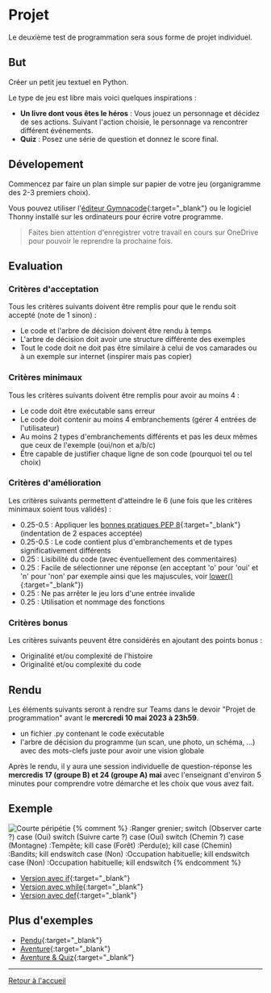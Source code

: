 # Projet

Le deuxième test de programmation sera sous forme de projet individuel. 

## But

Créer un petit jeu textuel en Python. 

Le type de jeu est libre mais voici quelques inspirations :
- **Un livre dont vous êtes le héros** : Vous jouez un personnage et décidez de ses actions. Suivant l'action choisie, le personnage va rencontrer différent événements. 
- **Quiz** : Posez une série de question et donnez le score final. 

## Dévelopement

Commencez par faire un plan simple sur papier de votre jeu (organigramme des 2-3 premiers choix). 

Vous pouvez utiliser l'[éditeur Gymnacode](https://gymnacode.web.app/editor){:target="_blank"} ou le logiciel Thonny installé sur les ordinateurs pour écrire votre programme. 

> Faites bien attention d'enregistrer votre travail en cours sur OneDrive pour pouvoir le reprendre la prochaine fois. 

## Evaluation

### Critères d'acceptation

Tous les critères suivants doivent être remplis pour que le rendu soit accepté (note de 1 sinon) : 

- Le code et l'arbre de décision doivent être rendu à temps
- L'arbre de décision doit avoir une structure différente des exemples
- Tout le code doit ne doit pas être similaire à celui de vos camarades ou à un exemple sur internet (inspirer mais pas copier)

### Critères minimaux

Tous les critères suivants doivent être remplis pour avoir au moins 4 : 

- Le code doit être exécutable sans erreur
- Le code doit contenir au moins 4 embranchements (gérer 4 entrées de l'utilisateur)
- Au moins 2 types d'embranchements différents et pas les deux mêmes que ceux de l'exemple (oui/non et a/b/c)
- Être capable de justifier chaque ligne de son code (pourquoi tel ou tel choix)

### Critères d'amélioration

Les critères suivants permettent d'atteindre le 6 (une fois que les critères minimaux soient tous validés) :

- 0.25-0.5 : Appliquer les [bonnes pratiques PEP 8](https://www.carnets.info/python/pep8/){:target="_blank"} (indentation de 2 espaces acceptée)
- 0.25-0.5 : Le code contient plus d'embranchements et de types significativement différents
- 0.25 : Lisibilité du code (avec éventuellement des commentaires)
- 0.25 : Facile de sélectionner une réponse (en acceptant 'o' pour 'oui' et 'n' pour 'non' par exemple ainsi que les majuscules, voir [lower()](https://www.w3schools.com/python/ref_string_lower.asp){:target="_blank"})
- 0.25 : Ne pas arrêter le jeu lors d'une entrée invalide
- 0.25 : Utilisation et nommage des fonctions

### Critères bonus

Les critères suivants peuvent être considérés en ajoutant des points bonus :

- Originalité et/ou complexité de l'histoire
- Originalité et/ou complexité du code

## Rendu

Les éléments suivants seront à rendre sur Teams dans le devoir "Projet de programmation" avant le **mercredi 10 mai 2023 à 23h59**. 
- un fichier .py contenant le code exécutable
- l'arbre de décision du programme (un scan, une photo, un schéma, ...) avec des mots-clefs juste pour avoir une vision globale

Après le rendu, il y aura une session individuelle de question-réponse les **mercredis 17 (groupe B) et 24 (groupe A) mai** avec l'enseignant d'environ 5 minutes pour comprendre votre démarche et les choix que vous avez fait. 

## Exemple

![Courte péripétie](https://kroki.io/plantuml/svg/eNqFj0sOgkAMhvecoku4AixMNHHnI-oFhqGBRiikM4N38hpeTJTHgAmxy7_f96eNL4pzFMgFmVCSwDzI6gLCU2pQ2m6jlViETRRoZbDLHUUBwIhdHbWCHoJuFuBnRnhXYEU8Yh491GxVzuhzgPiGVfN6Wkxm4Z3K8sfd19JRC_OMkrkQoz9mf83C3CrOyJoVETnrP5l9eaw5gmEfn7R2jbJUMxQqJeuwLKf7hyJfsixYl7_ipL0BB7x4xA==)
{% comment %}
:Ranger grenier;
switch (Observer carte ?)
case (Oui)
  switch (Suivre carte ?)
    case (Oui)
      switch (Chemin ?)
        case (Montagne)
          :Tempête;
          kill
        case (Forêt)
          :Perdu(e);
          kill
        case (Chemin)
          :Bandits;
          kill
      endswitch
    case (Non) 
      :Occupation habituelle;
      kill
  endswitch
case (Non) 
  :Occupation habituelle;
  kill
endswitch
{% endcomment %}

- [Version avec if](https://gymnacode.web.app/editor?code=eNq1Vb1u2zAQ3v0UVy9OgLTZDQRFUXQoUKBL0Z2Szs4FNKkcSaHx03Ss%2Bgad9WK9o34sKzbQpaNA8r6f%2B%2B5UM7l4s%2F7kgI3bo3ERGh8ZYc%2FoCPlOPlOA6A8FHiEkhuQQGkKyFqE0HBEqDICuIfYuvIP17arui34tAnKDDNZMN6G2Uq7m7leA93J1VT56%2BgEPQK5O8uZj%2Frzxie6dd7dbLbeiHQzXHmAtR%2BvtCqCemIeNidFwpeSV4Qg3cGc8GH5OQl%2Bp1xhJmJQs9TLZqdIHUcTQ%2FQS7QVfJeRRSFT2nroXa9GX1Vc8b4F%2BYA1zkPmF%2BV4JV15ZUCT%2B1R4jTwMI06GKSXrzJNM8f1SYEeSJNYAy9tULwySd2XYtaQExupZxoanwAs9sZYu1UvAQodayoFqvIDeipwMGgCfnL7NYdmEYdn2q8svs5bcjCC5jcdMLEQbzAAzmh70Ogwgqf7QLjrdzfKp%2BcFDY1ZQRRm7uQHJTeKurBu2j20lJ0Dmnftcs6hdT5bEHsAZMEbgLV16W8VrP6eM5qZSwVNvR857n7HceAOznBJVA5I2y929%2BBGBQGUKtMVXJFux2VJN8yFoaycyFRw2rqYIx4RlB47rvZQ%2Fc5upY3c1%2Fcl1PaFnkzQ9rOo%2BM0WUfVqRQiHuqQ84JcCZdX%2BRDnuTdDXbNTJk6Dw0xN197grUjWK0MShDvqrFPQIxnPkCdQAfVIq2vjMqTbvOjsNjQwm1DQnikqloq%2BsU85h%2FMuRva1Au6RMYVxEcxl6TCfEnDW6tcCs2u5hHqkBVTLLBtRD4KkQxX1N2UWTU4BY5OuqSkv9if49Cj5UCNYNxEOK7nvFMYxNbp3x3kqjKXQteEK%2Bdn%2B1leFkcUWQ07baE0ty0k2oMtyhkl2AnuEgrHqD2c6Ai6o96roMA5ZH8iFYNmMFxZg%2FvUcT78JK2n03R95LJHr2qjDoqRMXityqAvNl2WqTST56cCjKSgmvT4acCJ4nd4Vbv%2BV2cjrKqu%2F%2BUeVIA%3D%3D){:target="_blank"}
- [Version avec while](https://gymnacode.web.app/editor?code=eNq1VU2PEzEMvfdXmLl0VyrsvRJCCHFAQuKCuCAOmRm3NUqTWScZ2P4ajpR%2FwHn%2BGHbmo7PtVtoLl0rT2H5%2Bzy9Ow%2BTiTfHeARu3ReMitD4ywpbREfJKPlOA6PclHiAkhuQQWkKyFqEyHBFqDICuJfYuvILidtH0RT%2BVAblFBmumSGislGu4%2Bx3gjYQuqp2nn%2FAaimLxY0daM%2F%2FhfARy8LXwiYoVFM674tt6ATDGk2uSYLzLnzcSdScht2uFX9BmDJO6WkATm4lpWJoYDddKVhmN7Q1cGfeG75PQVaoNRpLOK5Z6mdxU6a0owND9ArtEV8u5dlzTfeqO0Ji%2BrGb1PE%2BdC1OAZ3F9HluAJ%2FlOfX5RUnV3rKgWTjoCIUtD56ZFF5PM%2B0Wm9jipMSFIijTKGPrxCanvPrHrjqgFZJBHKSc6tD6A2WwMsbohPgUodawoJfIK2x49lTiIOiF%2FnEWtwLQ6panGxYju05IsPIDJxiJMHEQL3JOT9n0IVFrpZ32G8VLi19pPdiObhjKCsM2TSw4qbxV17100W7EBOoe07Y7ndUqp88GCyAMmCdwEqtmVZKtY%2FRWY1cpYSmzwycZz9yeOl8jJCZ4DVbOGrXfbFYhAYQC12qlSrmmzoUqtJVfPUFYuJGpZRR2EEc0ISs%2F9NHvo3kdnHr3iUqMeLfWnGm16zajmrryrJpueGdUUY%2FLcc04teVCBtPeI%2ByZkoyHXQuLCWDIy7lVUue1kptMtZaa2O97grWilIYOFhDTqIqKgR7ILQr7uCqhHWl0nniHd8kEXRUtDZxMK2keMynNGn9mnbOD5%2BCP7RgG3yJjCuHXmtHRznKzzyCOXBLNquYRqpAWUy8xUUQ%2BC2EoZ9ZFyiU22D2ObrrGpnpxP8GknxlIhWNceDu9FPymMo930URgvYmkshe4YrjQ%2Fe1w0qzSyRWPINh2laWSrybp1mc6wApzAHqBkrPvDofrigoju08uNmN%2B7w%2BltsuIy3%2F2VZLFSd4x6exTM5D0jh7rhfFWlxkSSlw52pqSYNLwntrgC%2B19B%2FwEHmp2P){:target="_blank"}
- [Version avec def](https://gymnacode.web.app/editor?code=eNrFVsGO00AMve9XmFzalQp7r4QQQhyQkLggLojDJHFbo3Qm65kJsF%2FDkfAHnPNj2JNJm3QrBCculZKx%2Fez33jitcQdkA7s6VoGcXd9ubwBalnfr4rUFNnaPxgboXGCEPaMl5I08Rg%2FBHUt8AB8ZokXoCKlpECrDAaFGD2g7Ymf9Myhuz2XflR65Q4bGnGKhbaRgy8MPDy9ScHVw9BWeQ1HIw5cDaeH0yrogLcPHwkUqNlBYZ4tP2vU5h2wbBehVelxL3J0E3W7HLmg3xUlxrTHmutzVWmOwWUQpRI6qqtgaZcpL4M1NLfwt3s3o%2B6AcJQIfzqM2w3dwwy9BkIGGPhgKgEKvuY8SJoed8%2FOKcDAlhajhI40Z89TtUi%2B%2FMiEYrlUy1WXCzYoxHg0nJBWsxUDSUsUy51KilwLH2k2zQlvLuVJe030cemjNWFaz%2FpNWpkMbIuO%2Fa3XOvBSqHvqKamFGzSiUUZ5%2FyoAnc4JSSmu8V21RePWjjYWYzy6yHXrUdDF0L8WES5XV7HaGWO9FuAYndRphWyQSykbsWOJSmLezmI1MozqfKjwS%2BT6uqIFvYNL1IozshSk8kviqdd5TKa6C7QLhqURvtZd0I9m0lOrLpEn5aKFyjWIenQ1mLzZCa5H2Q7%2BsUkqVNw0IMWCiQJ0ANbeSXKVpXAKzSglJh8ou2zkefoZpkVg5wSVMNWu2cXa%2FAaHGZ8hGu9Rha9rtqFJfyrXRKyc9%2BEgdK52ZEmGLoHQ8qjgC%2F6W7jXq71J%2Fqz%2FY2d%2BVdddXcJpt24uKatcscI71huBZQFRO4DnQy%2Fbnmpemt2vtBSVdGAh5bn2yLXAs1j2wqJuBRGZWwudgZzNQN%2FRpvhX09znYUGlFXO3k9ks3k0%2FJRMD3SyuqfBGdX33RtdZS7mm28PPRsgvfsYroAcwvJp6xVkD0yRj%2FtvfkYurvO9lv4bDlQYiilKx%2BarL3PTBn0wIstdYIxUq6%2FSQZk7OKs%2B0mRSwG8iwfxo07Lumkxf2hHKTBMLtWv6XRzS9OQH3p%2FpdvZF1kzSiNLO%2Fjk7ImHVtaobHc7fnbGfSF%2FACSrZKzHw9z48o%2FBb1IkvmE%3D){:target="_blank"}

## Plus d'exemples

- [Pendu](https://lesbricodeurs.fr/articles/jeu-du-pendu-python/){:target="_blank"}
- [Aventure](https://www.makeuseof.com/python-text-adventure-game-create/){:target="_blank"}
- [Aventure & Quiz](https://www.derekshidler.com/how-to-create-a-text-based-adventure-and-quiz-game-in-python/){:target="_blank"}

---

[Retour à l'accueil](../README.md)
